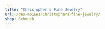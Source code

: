 ```yaml
---
title: "Christopher's Fine Jewelry"
url: /des-moines/christophers-fine-jewelry/
shop: Schmuck
---
```

